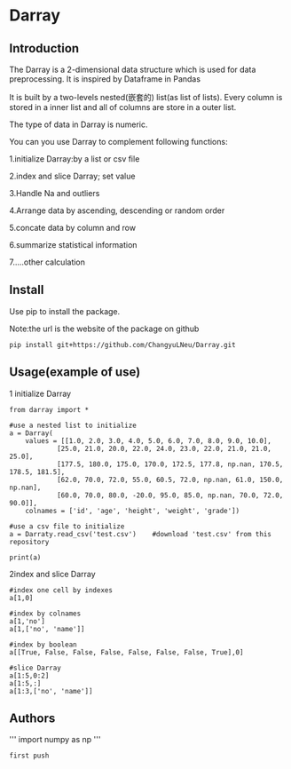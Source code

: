 # Darray
## Introduction
The Darray is a 2-dimensional data structure which is used for data preprocessing. It is inspired by Dataframe in Pandas

It is built by a two-levels nested(嵌套的) list(as list of lists). Every column is stored in a inner list and all of columns are store in a outer list. 

The type of data in Darray is numeric. 

You can you use Darray to complement following functions:

1.initialize Darray:by a list or csv file

2.index and slice Darray; set value

3.Handle Na and outliers

4.Arrange data by ascending, descending or random order

5.concate data by column and row

6.summarize statistical information

7.....other calculation 

## Install
Use pip to install the package.

Note:the url is the website of the package on github
```
pip install git+https://github.com/ChangyuLNeu/Darray.git
```


## Usage(example of use)
1 initialize Darray
```
from darray import *

#use a nested list to initialize
a = Darray(
    values = [[1.0, 2.0, 3.0, 4.0, 5.0, 6.0, 7.0, 8.0, 9.0, 10.0],
            [25.0, 21.0, 20.0, 22.0, 24.0, 23.0, 22.0, 21.0, 21.0, 25.0],
            [177.5, 180.0, 175.0, 170.0, 172.5, 177.8, np.nan, 170.5, 178.5, 181.5],
            [62.0, 70.0, 72.0, 55.0, 60.5, 72.0, np.nan, 61.0, 150.0, np.nan],
            [60.0, 70.0, 80.0, -20.0, 95.0, 85.0, np.nan, 70.0, 72.0, 90.0]],
    colnames = ['id', 'age', 'height', 'weight', 'grade'])

#use a csv file to initialize
a = Darraty.read_csv('test.csv')    #download 'test.csv' from this repository

print(a)
```

2index and slice Darray
```
#index one cell by indexes
a[1,0]

#index by colnames
a[1,'no']
a[1,['no', 'name']]

#index by boolean
a[[True, False, False, False, False, False, False, True],0]

#slice Darray
a[1:5,0:2]
a[1:5,:]
a[1:3,['no', 'name']]
```


























## Authors


'''
import numpy as np
'''

```
first push
```
